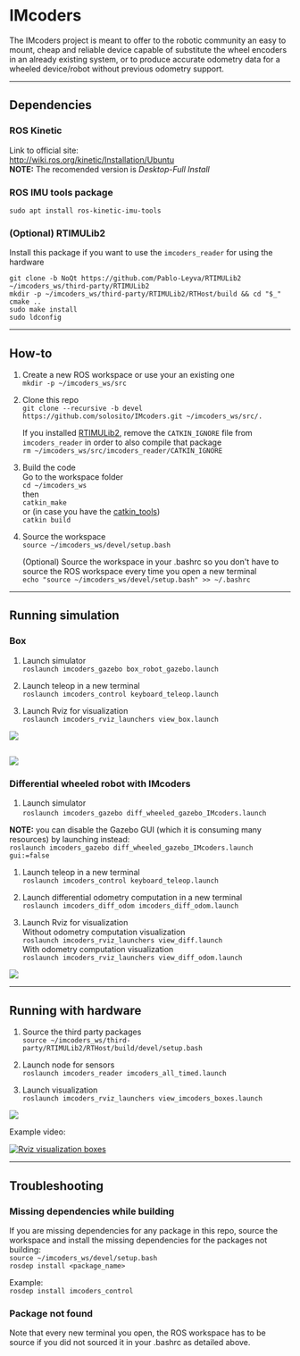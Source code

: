 # IMcoders
The IMcoders project is meant to offer to the robotic community an easy to mount, cheap and reliable device capable of substitute the wheel encoders in an already existing system, or to produce accurate odometry data for a wheeled device/robot without previous odometry support.  

___

## Dependencies
### ROS Kinetic
Link to official site:  
http://wiki.ros.org/kinetic/Installation/Ubuntu  
**NOTE:** The recomended version is _Desktop-Full Install_  

### ROS IMU tools package
`sudo apt install ros-kinetic-imu-tools`  

### (Optional) RTIMULib2
Install this package if you want to use the `imcoders_reader` for using the hardware 
```
git clone -b NoQt https://github.com/Pablo-Leyva/RTIMULib2 ~/imcoders_ws/third-party/RTIMULib2
mkdir -p ~/imcoders_ws/third-party/RTIMULib2/RTHost/build && cd "$_"
cmake ..
sudo make install
sudo ldconfig
```

___

## How-to
1. Create a new ROS workspace or use your an existing one  
`mkdir -p ~/imcoders_ws/src`

1. Clone this repo  
`git clone --recursive -b devel https://github.com/solosito/IMcoders.git ~/imcoders_ws/src/.`  

    If you installed [RTIMULib2](https://github.com/solosito/IMcoders#optional-rtimulib2), remove the `CATKIN_IGNORE` file from `imcoders_reader` in order to also compile that package  
    `rm ~/imcoders_ws/src/imcoders_reader/CATKIN_IGNORE`  

1. Build the code  
Go to the workspace folder  
`cd ~/imcoders_ws`  
then  
`catkin_make`  
or (in case you have the [catkin_tools](http://catkin-tools.readthedocs.io/en/latest/installing.html))  
`catkin build`  

1. Source the workspace  
`source ~/imcoders_ws/devel/setup.bash`  

    (Optional) Source the workspace in your .bashrc so you don't have to source the ROS workspace every time you open a new terminal  
    `echo "source ~/imcoders_ws/devel/setup.bash" >> ~/.bashrc`  

___

## Running simulation
### Box
1. Launch simulator  
`roslaunch imcoders_gazebo box_robot_gazebo.launch`  

1. Launch teleop in a new terminal  
`roslaunch imcoders_control keyboard_teleop.launch`  

1. Launch Rviz for visualization  
`roslaunch imcoders_rviz_launchers view_box.launch`  

![](https://github.com/solosito/IMcoders/blob/devel/doc/images/box_robot_gazebo.png)  

![](https://github.com/solosito/IMcoders/blob/devel/doc/images/box_gz-rotation.gif)  
---

### Differential wheeled robot with IMcoders  
1. Launch simulator  
`roslaunch imcoders_gazebo diff_wheeled_gazebo_IMcoders.launch`  

**NOTE:** you can disable the Gazebo GUI (which it is consuming many resources) by launching instead:  
`roslaunch imcoders_gazebo diff_wheeled_gazebo_IMcoders.launch gui:=false`  

1. Launch teleop in a new terminal  
`roslaunch imcoders_control keyboard_teleop.launch`  

1. Launch differential odometry computation in a new terminal  
`roslaunch imcoders_diff_odom imcoders_diff_odom.launch`  

1. Launch Rviz for visualization  
Without odometry computation visualization  
`roslaunch imcoders_rviz_launchers view_diff.launch`  
With odometry computation visualization  
`roslaunch imcoders_rviz_launchers view_diff_odom.launch`  


![](https://github.com/solosito/IMcoders/blob/devel/doc/images/diff_robot_gazebo.png)  

___

## Running with hardware
1. Source the third party packages  
`source ~/imcoders_ws/third-party/RTIMULib2/RTHost/build/devel/setup.bash`  

1. Launch node for sensors  
`roslaunch imcoders_reader imcoders_all_timed.launch`  

1. Launch visualization  
`roslaunch imcoders_rviz_launchers view_imcoders_boxes.launch`  

![](https://github.com/solosito/IMcoders/blob/devel/doc/images/imcoders_rviz.png)  

Example video:

[![Rviz visualization boxes](https://img.youtube.com/vi/ohp5S3b75mg/0.jpg)](https://www.youtube.com/watch?v=ohp5S3b75mg)  

___

## Troubleshooting
### Missing dependencies while building
If you are missing dependencies for any package in this repo, source the workspace and install the missing dependencies for the packages not building:  
`source ~/imcoders_ws/devel/setup.bash`  
`rosdep install <package_name>`  

Example:  
`rosdep install imcoders_control`  

### Package not found
Note that every new terminal you open, the ROS workspace has to be source if you did not sourced it in your .bashrc as detailed above.  
